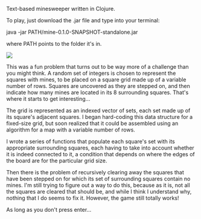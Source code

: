 Text-based minesweeper written in Clojure.

To play, just download the .jar file and type into your terminal:

java -jar PATH/mine-0.1.0-SNAPSHOT-standalone.jar

where PATH points to the folder it's in.

![](https://github.com/sdfwer124/Terminal-Sweeper/blob/master/mine1.png)

This was a fun problem that turns out to be way more of a challenge than you might think.
A random set of integers is chosen to represent the squares with mines,
to be placed on a square grid made up of a variable number of rows.
Squares are uncovered as they are stepped on, 
and then indicate how many mines are located in its 8 surrounding squares.
That's where it starts to get interesting...

The grid is represented as an indexed vector of sets,
each set made up of its square's adjacent squares.
I began hard-coding this data structure for a fixed-size grid,
but soon realized that it could be assembled using an algorithm
for a map with a variable number of rows.

I wrote a series of functions that populate each square's set with its appropriate surrounding squares,
each having to take into account whether it is indeed connected to it,
a condition that depends on where the edges of the board are for the particular grid size.

Then there is the problem of recursively clearing away the squares that have been stepped on
for which its set of surrounding squares contain no mines.
I'm still trying to figure out a way to do this,
because as it is, not all the squares are cleared that should be,
and while I think I understand why,
nothing that I do seems to fix it.
However, the game still totally works!

As long as you don't press enter...
